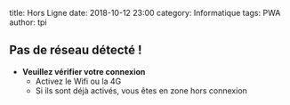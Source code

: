 title: Hors Ligne
date: 2018-10-12 23:00
category: Informatique
tags: PWA
author: tpi

## Pas de réseau détecté !

* **Veuillez vérifier votre connexion**
    * Activez le Wifi ou la 4G
    * Si ils sont déjà activés, vous êtes en zone hors connexion

